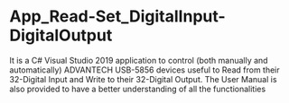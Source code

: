 # App_Read-Set_DigitalInput-DigitalOutput
It is a C# Visual Studio 2019 application to control (both manually and automatically) ADVANTECH USB-5856 devices useful to Read from their 32-Digital Input and Write to their 32-Digital Output. The User Manual is also provided to have a better understanding of all the functionalities 
